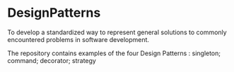 # DesignPatterns

To develop a standardized way to represent general solutions to commonly encountered problems in software development.

The repository contains examples of the four Design Patterns : 
singleton; command; decorator; strategy
